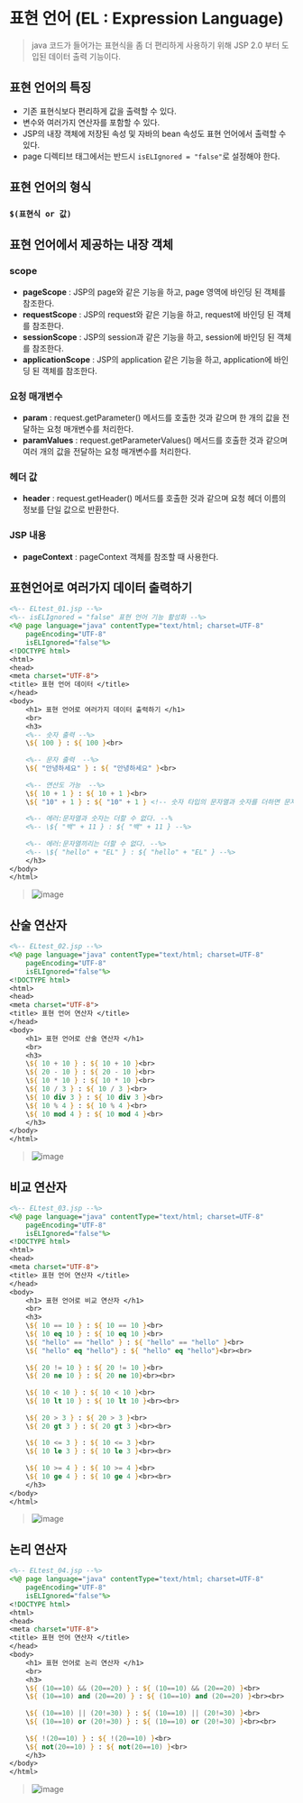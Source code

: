 # 표현 언어 (EL : Expression Language)
> java 코드가 들어가는 표현식을 좀 더 편리하게 사용하기 위해 JSP 2.0 부터 도입된 데이터 출력 기능이다.

## 표현 언어의 특징
* 기존 표현식보다 편리하게 값을 출력할 수 있다.
* 변수와 여러가지 연산자를 포함할 수 있다.
* JSP의 내장 객체에 저장된 속성 및 자바의 bean 속성도 표현 언어에서 출력할 수 있다.
* page 디렉티브 태그에서는 반드시 `isELIgnored = "false"`로 설정해야 한다.

## 표현 언어의 형식
### `$(표현식 or 값)`

## 표현 언어에서 제공하는 내장 객체
### scope
* **pageScope** : JSP의 page와 같은 기능을 하고, page 영역에 바인딩 된 객체를 참조한다.
* **requestScope** : JSP의 request와 같은 기능을 하고, request에 바인딩 된 객체를 참조한다.
* **sessionScope** : JSP의 session과 같은 기능을 하고, session에 바인딩 된 객체를 참조한다.
* **applicationScope** : JSP의 application 같은 기능을 하고, application에 바인딩 된 객체를 참조한다.

### 요청 매개변수
* **param** : request.getParameter() 메서드를 호출한 것과 같으며 한 개의 값을 전달하는 요청 매개변수를 처리한다.
* **paramValues** : request.getParameterValues() 메서드를 호출한 것과 같으며 여러 개의 값을 전달하는 요청 매개변수를 처리한다.

### 헤더 값
* **header** : request.getHeader() 메서드를 호출한 것과 같으며 요청 헤더 이름의 정보를 단일 값으로 반환한다.

### JSP 내용
* **pageContext** : pageContext 객체를 참조할 때 사용한다.

## 표현언어로 여러가지 데이터 출력하기
```jsp
<%-- ELtest_01.jsp --%>
<%-- isELIgnored = "false" 표현 언어 기능 활성화 --%>
<%@ page language="java" contentType="text/html; charset=UTF-8"
    pageEncoding="UTF-8"
    isELIgnored="false"%>
<!DOCTYPE html>
<html>
<head>
<meta charset="UTF-8">
<title> 표현 언어 데이터 </title>
</head>
<body>
	<h1> 표현 언어로 여러가지 데이터 출력하기 </h1>
	<br>
	<h3>
	<%-- 숫자 출력 --%>
	\${ 100 } : ${ 100 }<br>
	
	<%-- 문자 출력  --%>
	\${ "안녕하세요" } : ${ "안녕하세요" }<br>
	
	<%-- 연산도 가능  --%>
	\${ 10 + 1 } : ${ 10 + 1 }<br>
	\${ "10" + 1 } : ${ "10" + 1 } <!-- 숫자 타입의 문자열과 숫자를 더하면 문자열이 자동으로 숫자로 변환된다. -->
	
	<%-- 에러:문자열과 숫자는 더할 수 없다. --%
	<%-- \${ "백" + 11 } : ${ "백" + 11 } --%>
	
	<%-- 에러:문자열끼리는 더할 수 없다. --%>
	<%-- \${ "hello" + "EL" } : ${ "hello" + "EL" } --%>
	</h3>
</body>
</html>
```
> ![image](https://user-images.githubusercontent.com/79209568/116867870-bb019d00-ac48-11eb-8eab-f68f69022675.png)

## 산술 연산자 
```jsp
<%-- ELtest_02.jsp --%>
<%@ page language="java" contentType="text/html; charset=UTF-8"
    pageEncoding="UTF-8"
    isELIgnored="false"%>
<!DOCTYPE html>
<html>
<head>
<meta charset="UTF-8">
<title> 표현 언어 연산자 </title>
</head>
<body>
	<h1> 표현 언어로 산술 연산자 </h1>
	<br>
	<h3>
	\${ 10 + 10 } : ${ 10 + 10 }<br>
	\${ 20 - 10 } : ${ 20 - 10 }<br>
	\${ 10 * 10 } : ${ 10 * 10 }<br>
	\${ 10 / 3 } : ${ 10 / 3 }<br>
	\${ 10 div 3 } : ${ 10 div 3 }<br>
	\${ 10 % 4 } : ${ 10 % 4 }<br>
	\${ 10 mod 4 } : ${ 10 mod 4 }<br>
	</h3>
</body>
</html>
```
> ![image](https://user-images.githubusercontent.com/79209568/116867923-d2d92100-ac48-11eb-9d9e-9201d924bf71.png)

## 비교 연산자
```jsp
<%-- ELtest_03.jsp --%>
<%@ page language="java" contentType="text/html; charset=UTF-8"
    pageEncoding="UTF-8"
    isELIgnored="false"%>
<!DOCTYPE html>
<html>
<head>
<meta charset="UTF-8">
<title> 표현 언어 연산자 </title>
</head>
<body>
	<h1> 표현 언어로 비교 연산자 </h1>
	<br>
	<h3>
	\${ 10 == 10 } : ${ 10 == 10 }<br>
	\${ 10 eq 10 } : ${ 10 eq 10 }<br>
	\${ "hello" == "hello" } : ${ "hello" == "hello" }<br>
	\${ "hello" eq "hello"} : ${ "hello" eq "hello"}<br><br>
	
	\${ 20 != 10 } : ${ 20 != 10 }<br>
	\${ 20 ne 10 } : ${ 20 ne 10}<br><br>
	
	\${ 10 < 10 } : ${ 10 < 10 }<br>
	\${ 10 lt 10 } : ${ 10 lt 10 }<br><br>
	
	\${ 20 > 3 } : ${ 20 > 3 }<br>
	\${ 20 gt 3 } : ${ 20 gt 3 }<br><br>
	
	\${ 10 <= 3 } : ${ 10 <= 3 }<br>
	\${ 10 le 3 } : ${ 10 le 3 }<br><br>
	
	\${ 10 >= 4 } : ${ 10 >= 4 }<br>
	\${ 10 ge 4 } : ${ 10 ge 4 }<br><br>
	</h3>
</body>
</html>
```
> ![image](https://user-images.githubusercontent.com/79209568/116867981-ee442c00-ac48-11eb-8f04-18c774f69fb7.png)

## 논리 연산자
```jsp
<%-- ELtest_04.jsp --%>
<%@ page language="java" contentType="text/html; charset=UTF-8"
    pageEncoding="UTF-8"
    isELIgnored="false"%>
<!DOCTYPE html>
<html>
<head>
<meta charset="UTF-8">
<title> 표현 언어 연산자 </title>
</head>
<body>
	<h1> 표현 언어로 논리 연산자 </h1>
	<br>
	<h3>
	\${ (10==10) && (20==20) } : ${ (10==10) && (20==20) }<br>
	\${ (10==10) and (20==20) } : ${ (10==10) and (20==20) }<br><br>
	
	\${ (10==10) || (20!=30) } : ${ (10==10) || (20!=30) }<br>
	\${ (10==10) or (20!=30) } : ${ (10==10) or (20!=30) }<br><br>
	
	\${ !(20==10) } : ${ !(20==10) }<br>
	\${ not(20==10) } : ${ not(20==10) }<br>
	</h3>
</body>
</html>
```
> ![image](https://user-images.githubusercontent.com/79209568/116868387-a8d42e80-ac49-11eb-8f71-0cc5c7a19457.png)
